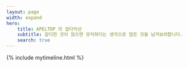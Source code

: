 ```yaml
---
layout: page
width: expand
hero:
    title: APELTOP 의 잡다익선
    subtitle: 잡다한 것이 많으면 유익하다는 생각으로 많은 것을 남겨보려합니다.  
    search: true
---
```


{% include mytimeline.html %}
